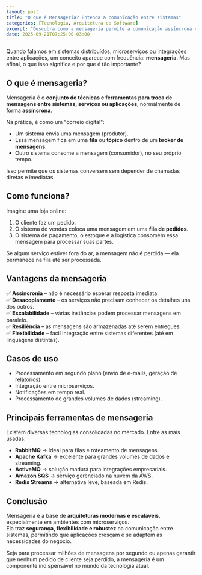 ```yaml
---
layout: post
title: "O que é Mensageria? Entenda a comunicação entre sistemas"
categories: [Tecnologia, Arquitetura de Software]
excerpt: "Descubra como a mensageria permite a comunicação assíncrona entre sistemas, trazendo escalabilidade, resiliência e integração eficiente em aplicações modernas."
date: 2025-09-21T07:25:00-03:00
---
```


Quando falamos em sistemas distribuídos, microserviços ou integrações entre aplicações, um conceito aparece com frequência: **mensageria**. Mas afinal, o que isso significa e por que é tão importante?

## O que é mensageria?
Mensageria é o **conjunto de técnicas e ferramentas para troca de mensagens entre sistemas, serviços ou aplicações**, normalmente de forma **assíncrona**.  

Na prática, é como um "correio digital":  
- Um sistema envia uma mensagem (produtor).  
- Essa mensagem fica em uma **fila** ou **tópico** dentro de um **broker de mensagens**.  
- Outro sistema consome a mensagem (consumidor), no seu próprio tempo.  

Isso permite que os sistemas conversem sem depender de chamadas diretas e imediatas.

## Como funciona?
Imagine uma loja online:  
1. O cliente faz um pedido.  
2. O sistema de vendas coloca uma mensagem em uma **fila de pedidos**.  
3. O sistema de pagamento, o estoque e a logística consomem essa mensagem para processar suas partes.  

Se algum serviço estiver fora do ar, a mensagem não é perdida — ela permanece na fila até ser processada.  

## Vantagens da mensageria
✅ **Assincronia** – não é necessário esperar resposta imediata.  
✅ **Desacoplamento** – os serviços não precisam conhecer os detalhes uns dos outros.  
✅ **Escalabilidade** – várias instâncias podem processar mensagens em paralelo.  
✅ **Resiliência** – as mensagens são armazenadas até serem entregues.  
✅ **Flexibilidade** – fácil integração entre sistemas diferentes (até em linguagens distintas).  

## Casos de uso
- Processamento em segundo plano (envio de e-mails, geração de relatórios).  
- Integração entre microserviços.  
- Notificações em tempo real.  
- Processamento de grandes volumes de dados (streaming).  

## Principais ferramentas de mensageria
Existem diversas tecnologias consolidadas no mercado. Entre as mais usadas:  
- **RabbitMQ** → ideal para filas e roteamento de mensagens.  
- **Apache Kafka** → excelente para grandes volumes de dados e streaming.  
- **ActiveMQ** → solução madura para integrações empresariais.  
- **Amazon SQS** → serviço gerenciado na nuvem da AWS.  
- **Redis Streams** → alternativa leve, baseada em Redis.  

## Conclusão
Mensageria é a base de **arquiteturas modernas e escaláveis**, especialmente em ambientes com microserviços.  
Ela traz **segurança, flexibilidade e robustez** na comunicação entre sistemas, permitindo que aplicações cresçam e se adaptem às necessidades do negócio.  

Seja para processar milhões de mensagens por segundo ou apenas garantir que nenhum pedido de cliente seja perdido, a mensageria é um componente indispensável no mundo da tecnologia atual.
